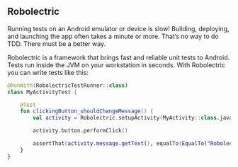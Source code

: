 ## Robolectric

Running tests on an Android emulator or device is slow! Building, deploying, and launching the app
often takes a minute or more. That’s no way to do TDD. There must be a better way.

Robolectric is a framework that brings fast and reliable unit tests to Android. Tests run inside the
JVM on your workstation in seconds. With Robolectric you can write tests like this:

```kotlin
@RunWith(RobolectricTestRunner::class)
class MyActivityTest {

    @Test
    fun clickingButton_shouldChangeMessage() {
        val activity = Robolectric.setupActivity(MyActivity::class.java)

        activity.button.performClick()

        assertThat(activity.message.getText(), equalTo(EqualTo("Robolectric Rocks!")))
    }
}

```